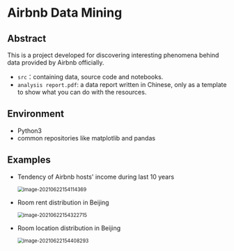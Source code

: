 # Airbnb Data Mining

## Abstract

This is a project developed for discovering interesting phenomena behind data provided by Airbnb officially.

* `src`：containing data, source code and notebooks.
* `analysis report.pdf`: a data report written in Chinese, only as a template to show what you can do with the resources.

## Environment

* Python3
* common repositories like matplotlib and pandas

## Examples

* Tendency of Airbnb hosts'  income during last 10 years

  <img src="https://i.loli.net/2021/06/22/HzEqrnf2kX3K5MD.png" alt="image-20210622154114369" style="zoom: 80%;" />

* Room rent distribution in Beijing

  <img src="https://i.loli.net/2021/06/22/Rp85iSFIQLmCATt.png" alt="image-20210622154322715" style="zoom:80%;" />

* Room location distribution in Beijing

  <img src="https://i.loli.net/2021/06/22/R1iFa9JSIp4KDWo.png" alt="image-20210622154408293" style="zoom:80%;" />